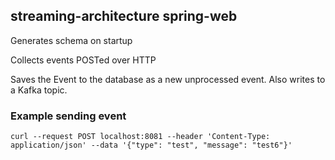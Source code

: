 ## streaming-architecture spring-web

Generates schema on startup 

Collects events POSTed over HTTP

Saves the Event to the database as a new unprocessed event. Also writes to a Kafka topic.

### Example sending event

`curl --request POST localhost:8081 --header 'Content-Type: application/json' --data '{"type": "test", "message": "test6"}'`
